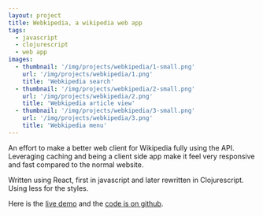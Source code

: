 ```yaml
---
layout: project
title: Webkipedia, a wikipedia web app
tags:
  - javascript
  - clojurescript
  - web app
images:
  - thumbnail: '/img/projects/webkipedia/1-small.png'
    url: '/img/projects/webkipedia/1.png'
    title: 'Webkipedia search'
  - thumbnail: '/img/projects/webkipedia/2-small.png'
    url: '/img/projects/webkipedia/2.png'
    title: 'Webkipedia article view'
  - thumbnail: '/img/projects/webkipedia/3-small.png'
    url: '/img/projects/webkipedia/3.png'
    title: 'Webkipedia menu'
---
```


An effort to make a better web client for Wikipedia fully using the API.
Leveraging caching and being a client side app make it feel very responsive and
fast compared to the normal website.

Written using React, first in javascript and later rewritten in Clojurescript.
Using less for the styles.

Here is the [live demo][demo] and the [code is on github][code].

[demo]: https://chimeces.com/webkipedia/
[code]: https://github.com/joakin/webkipedia
